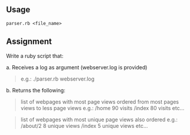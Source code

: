 ## Usage
	parser.rb <file_name>

## Assignment
Write a ruby script that:

a. Receives a log as argument (webserver.log is provided)

> e.g.: ./parser.rb webserver.log

b. Returns the following:

> list of webpages with most page views ordered from most pages views to less page views
e.g.: /home 90 visits /index 80 visits etc...

> list of webpages with most unique page views also ordered
e.g.: /about/2 8 unique views /index 5 unique views etc...
